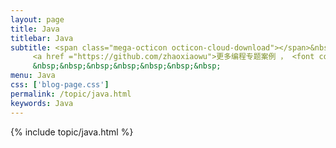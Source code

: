 ```yaml
---
layout: page
title: Java
titlebar: Java
subtitle: <span class="mega-octicon octicon-cloud-download"></span>&nbsp;&nbsp;
     <a href ="https://github.com/zhaoxiaowu">更多编程专题案例 ， <font color="#EB9439">点我</font>查看！</a><br/><br/>
     &nbsp;&nbsp;&nbsp;&nbsp;&nbsp;&nbsp;&nbsp;
menu: Java
css: ['blog-page.css']
permalink: /topic/java.html
keywords: Java
---
```


{% include topic/java.html %}